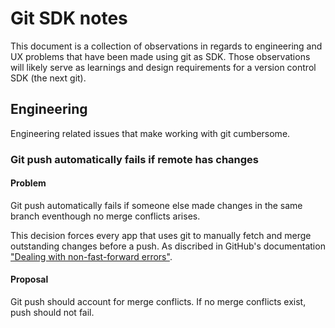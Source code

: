 # Git SDK notes

This document is a collection of observations in regards to engineering and UX problems that have been made using git as SDK. Those observations will likely serve as learnings and design requirements for a version control SDK (the next git).

## Engineering

Engineering related issues that make working with git cumbersome.

### Git push automatically fails if remote has changes

#### Problem

Git push automatically fails if someone else made changes in the same branch eventhough no merge conflicts arises.

This decision forces every app that uses git to manually fetch and merge outstanding changes before a push. As discribed in GitHub's documentation ["Dealing with non-fast-forward errors"](https://docs.github.com/en/get-started/using-git/dealing-with-non-fast-forward-errors).

#### Proposal

Git push should account for merge conflicts. If no merge conflicts exist, push should not fail.
